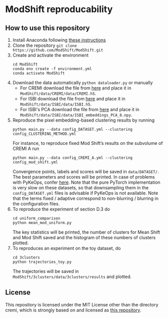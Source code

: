 # ModShift reproducability

## How to use this repository

1. Install Anaconda following [these instructions](https://docs.conda.io/projects/conda/en/latest/user-guide/install/)
2. Clone the repository `git clone https://github.com/ModShift/ModShift.git`
3. Create and activate the environment
   ```
   cd ModShift
   conda env create -f environment.yml
   conda activate ModShift
   ```
4. Download the data automatically `python dataloader.py` or manually
   * For  CREMI  download  the  file  from [here](https://drive.google.com/file/d/1eOPfoKXmDPnxt_hibRjCMN4K8c4jhYWO/view) and place it in `ModShift/data/CREMI/data/CREMI.h5`.
   * For ISBI download the file from [here](https://drive.google.com/file/d/1E_OqBdOqEIfrK19H4gOxN2qkGYNbAknR/view) and place it in `ModShift/data/ISBI/data/ISBI.h5`.
   * For ISBI's PCA download the file from [here](https://drive.google.com/open?id=1r5n8ReXsJZXk0xrNsPJZ01SJUCzFRV9E) and place it in `ModShift/data/ISBI/data/ISBI_embeddings_PCA_8.npy`.
5. Reproduce  the  pixel  embedding-based  clustering  results by running
   ```
   python main.py --data config_DATASET.yml --clustering config_CLUSTERING_METHOD.yml
   ```
   For instance, to reproduce fixed Mod Shift’s results on the subvolume of CREMI A run
   ```
   python main.py --data config_CREMI_A.yml --clustering config_mod_shift.yml
   ```
   Convergence points, labels and scores will be saved in `data/DATASET/`. The best parameters and scores will be printed.
   In case of problems with PyKeOps, confer [here](https://www.kernel-operations.io/keops/python/installation.html). Note that the pure PyTorch implementation is very slow on these datasets, so that downsampling them in the `config_DATASET.yml` files is advisable if PyKeOps is not available. Note that the terms fixed / adaptive correspond to non-blurring / blurring in the configuration files.
6. To reproduce the experiment of section D.3 do 
   ```
   cd uniform_comparison
   python mean_mod_uniform.py
   ```
   The key statistics will be printed, the number of clusters for Mean Shift and Mod Shift saved and the histogram of these numbers of clusters plotted.
7. To reproduces an experiment on the toy dataset, do
   ```
   cd 3clusters
   python trajectories_toy.py
   ```
   The trajectories will be saved in `ModShift/3clusters/data/3clusters/results` and plotted.
  
 ## License 
 This repository is licensed under the MIT License other than the directory cremi, which is strongly based on and licensed as [this repository](https://github.com/cremi/cremi_python).
